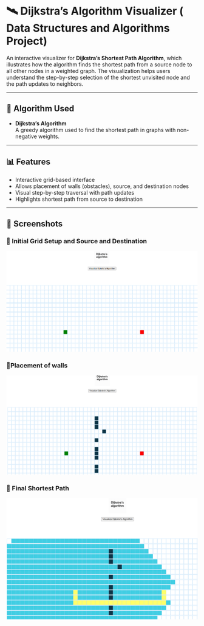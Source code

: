 # 🛰️ Dijkstra’s Algorithm Visualizer ( Data Structures and Algorithms Project)

An interactive visualizer for **Dijkstra’s Shortest Path Algorithm**, which illustrates how the algorithm finds the shortest path from a source node to all other nodes in a weighted graph. The visualization helps users understand the step-by-step selection of the shortest unvisited node and the path updates to neighbors.

---

## 🧠 Algorithm Used

- **Dijkstra’s Algorithm**  
  A greedy algorithm used to find the shortest path in graphs with non-negative weights.

---

## 📊 Features

- Interactive grid-based interface
- Allows placement of walls (obstacles), source, and destination nodes
- Visual step-by-step traversal with path updates
- Highlights shortest path from source to destination

---

## 📸 Screenshots

### 🔹 Initial Grid Setup and Source and Destination
![Dijkstra Grid Setup](dg-1.png)

### 🔹Placement of walls
![Dijkstra In Progress](dg-2.png)

### 🔹 Final Shortest Path
![Dijkstra Final Path](dg-3.png)




